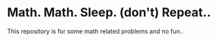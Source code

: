 # Math. Math. Sleep. (don't) Repeat..
This repository is for some math related problems and no fun..
